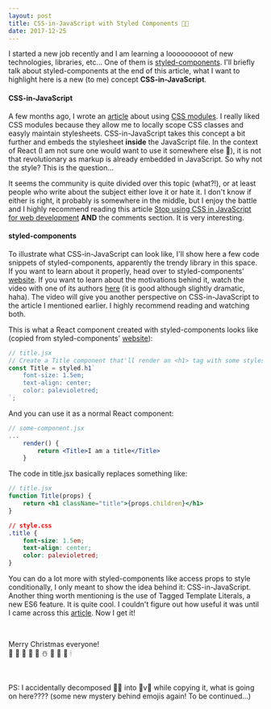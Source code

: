```yaml
---
layout: post
title: CSS-in-JavaScript with Styled Components 🎅🏻
date: 2017-12-25
---
```


I started a new job recently and I am learning a looooooooot of new technologies, libraries, etc... One of them is [styled-components](https://www.styled-components.com/). I'll briefly talk about styled-components at the end of this article, what I want to highlight here is a new (to me) concept **CSS-in-JavaScript**.

#### CSS-in-JavaScript

A few months ago, I wrote an [article](https://caroleolivier.github.io/blog/2017/10/06/styling-react-app) about using [CSS modules](https://github.com/css-modules/css-modules). I really liked CSS modules because they allow me to locally scope CSS classes and easyly maintain stylesheets.
CSS-in-JavaScript takes this concept a bit further and embeds the stylesheet **inside** the JavaScript file. In the context of React (I am not sure one would want to use it somewhere else 🤔), it is not that revolutionary as markup is already embedded in JavaScript. So why not the style? This is the question...

It seems the community is quite divided over this topic (what?!), or at least people who write about the subject either love it or hate it. I don't know if either is right, it probably is somewhere in the middle, but I enjoy the battle and I highly recommend reading this article [Stop using CSS in JavaScript for web development](https://medium.com/@gajus/stop-using-css-in-javascript-for-web-development-fa32fb873dcc) **AND** the comments section. It is very interesting.


#### styled-components

To illustrate what CSS-in-JavaScript can look like, I'll show here a few code snippets of styled-components, apparently the trendy library in this space.
<br/>
If you want to learn about it properly, head over to styled-components' [website](https://www.styled-components.com/). If you want to learn about the motivations behind it, watch the video with one of its authors [here](https://www.styled-components.com/docs/basics) (it is good although slightly dramatic, haha). The video will give you another perspective on CSS-in-JavaScript to the article I mentioned earlier. I highly recommend reading and watching both.

This is what a React component created with styled-components looks like (copied from styled-components' [website](https://www.styled-components.com/docs/basics)):

```javascript
// title.jsx
// Create a Title component that'll render an <h1> tag with some styles
const Title = styled.h1`
    font-size: 1.5em;
    text-align: center;
    color: palevioletred;
`;
```

And you can use it as a normal React component:
```jsx
// some-component.jsx
...
    render() {
        return <Title>I am a title</Title>
    }
```

The code in title.jsx basically replaces something like:
```jsx
// title.jsx
function Title(props) {
    return <h1 className="title">{props.children}</h1>
}
```
```css
// style.css
.title {
    font-size: 1.5em;
    text-align: center;
    color: palevioletred;
}
```

You can do a lot more with styled-components like access props to style conditionally, I only meant to show the idea behind it: CSS-in-JavaScript.
<br/>
Another thing worth mentioning is the use of Tagged Template Literals, a new ES6 feature. It is quite cool. I couldn't figure out how useful it was until I came across this [article](https://alligator.io/js/tagged-template-literals/). Now I get it!

<br/>

Merry Christmas everyone!
<br/>
🎅 🤶 🧦 🦌 🌟 ☃️ 🎄 🎁 👼 🕯

<br/>

PS: I accidentally decomposed 🎅🏻 into 🎅v🏻 while copying it, what is going on here???? (some new mystery behind emojis again! To be continued...)